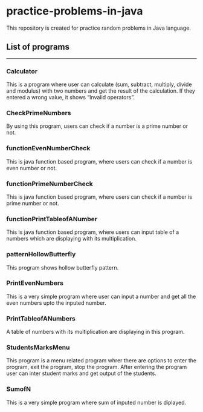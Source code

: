 # practice-problems-in-java
This repository is created for practice random problems in Java language. 

## List of programs
--- 

### Calculator
<p>This is a program where user can calculate (sum, subtract, multiply, divide and modulus) with two numbers and get the result of the calculation. If they entered a wrong value, it shows “Invalid operators”.</p>

### CheckPrimeNumbers
<p>By using this program, users can check if a number is a prime number or not. </p>

### functionEvenNumberCheck
<p>This is java function based program, where users can check if a number is even number or not. </p>

### functionPrimeNumberCheck
<p>This is java function based program, where users can check if a number is prime number or not. </p>

### functionPrintTableofANumber
<p>This is java function based program, where users can input table of a numbers which are displaying with its multiplication. </p>

### patternHollowButterfly
<p>This program shows hollow butterfly pattern.</p>

### PrintEvenNumbers
<p>This is a very simple program where user can input a number and get all the even numbers upto the inputed number.</p>

### PrintTableofANumbers
<p>A table of numbers with its multiplication are displaying in this program.</p>

### StudentsMarksMenu
<p>This program is a menu related program whrer there are options to enter the program, exit the program, stop the program. After entering the program user can inter student marks and get output of the students.</p>

### SumofN
<p>This is a very simple program where sum of inputed number is diplayed.</p>
